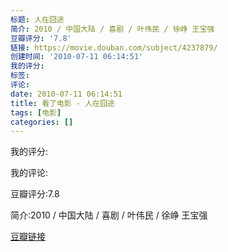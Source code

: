 ```yaml
---
标题: 人在囧途
简介: 2010 / 中国大陆 / 喜剧 / 叶伟民 / 徐峥 王宝强
豆瓣评分: '7.8'
链接: https://movie.douban.com/subject/4237879/
创建时间: '2010-07-11 06:14:51'
我的评分:
标签:
评论:
date: 2010-07-11 06:14:51
title: 看了电影 - 人在囧途
tags: [电影]
categories: []
---
```


我的评分:

我的评论:

豆瓣评分:7.8

简介:2010 / 中国大陆 / 喜剧 / 叶伟民 / 徐峥 王宝强

[豆瓣链接](https://movie.douban.com/subject/4237879/)

